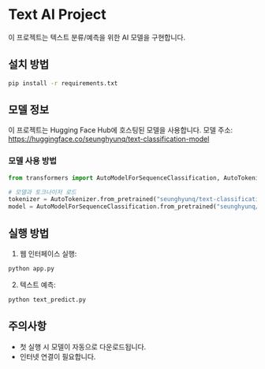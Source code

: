 # Text AI Project

이 프로젝트는 텍스트 분류/예측을 위한 AI 모델을 구현합니다.

## 설치 방법

```bash
pip install -r requirements.txt
```

## 모델 정보

이 프로젝트는 Hugging Face Hub에 호스팅된 모델을 사용합니다.
모델 주소: https://huggingface.co/seunghyunq/text-classification-model

### 모델 사용 방법

```python
from transformers import AutoModelForSequenceClassification, AutoTokenizer

# 모델과 토크나이저 로드
tokenizer = AutoTokenizer.from_pretrained("seunghyunq/text-classification-model")
model = AutoModelForSequenceClassification.from_pretrained("seunghyunq/text-classification-model")
```

## 실행 방법

1. 웹 인터페이스 실행:

```bash
python app.py
```

2. 텍스트 예측:

```bash
python text_predict.py
```

## 주의사항

- 첫 실행 시 모델이 자동으로 다운로드됩니다.
- 인터넷 연결이 필요합니다.
